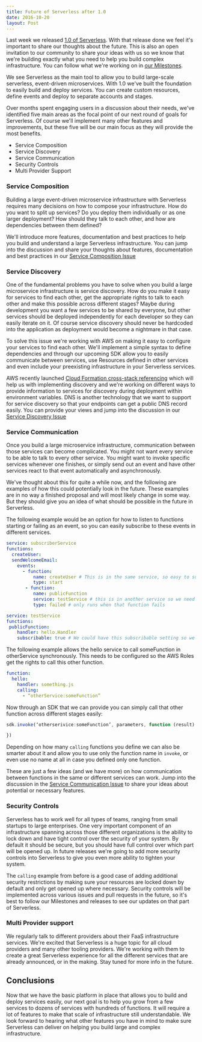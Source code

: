 ```yaml
---
title: Future of Serverless after 1.0
date: 2016-10-20
layout: Post
---
```


Last week we released [1.0 of Serverless](./releasing-serverless-framework-v1-and-fundraising). With that release done we feel it's important to share our thoughts about the future. This is also an open invitation to our community to share your ideas with us so we know that we're building exactly what you need to help you build complex infrastructure. You can follow what we're working on in [our Milestones](https://github.com/serverless/serverless/milestones).

We see Serverless as the main tool to allow you to build large-scale serverless, event-driven microservices. With 1.0 we've built the foundation to easily build and deploy services. You can create custom resources, define events and deploy to separate accounts and stages.

Over months spent engaging users in a discussion about their needs, we've identified five main areas as the focal point of our next round of goals for Serverless. Of course we'll implement many other features and improvements, but these five will be our main focus as they will provide the most benefits.

* Service Composition
* Service Discovery
* Service Communication
* Security Controls
* Multi Provider Support

### Service Composition

Building a large event-driven microservice infrastructure with Serverless requires many decisions on how to compose your infrastructure. How do you want to split up services? Do you deploy them individually or as one larger deployment? How should they talk to each other, and how are dependencies between them defined?

We'll introduce more features, documentation and best practices to help you build and understand a large Serverless infrastructure. You can jump into the discussion and share your thoughts about features, documentation and best practices in our [Service Composition Issue](https://github.com/serverless/serverless/issues/2481)

### Service Discovery
One of the fundamental problems you have to solve when you build a large microservice infrastructure is service discovery. How do you make it easy for services to find each other, get the appropriate rights to talk to each other and make this possible across different stages? Maybe during development you want a few services to be shared by everyone, but other services should be deployed independently for each developer so they can easily iterate on it. Of course service discovery should never be hardcoded into the application as deployment would become a nightmare in that case.

To solve this issue we're working with AWS on making it easy to configure your services to find each other. We'll implement a simple syntax to define dependencies and through our upcoming SDK allow you to easily communicate between services, use Resources defined in other services and even include your preexisting infrastructure in your Serverless services.

AWS recently launched [Cloud Formation cross-stack referencing](http://docs.aws.amazon.com/AWSCloudFormation/latest/UserGuide/walkthrough-crossstackref.html) which will help us with implementing discovery and we're working on different ways to provide information to services for discovery during deployment within environment variables. DNS is another technology that we want to support for service discovery so that your endpoints can get a public DNS record easily. You can provide your views and jump into the discussion in our [Service Discovery Issue](https://github.com/serverless/serverless/issues/2483)

### Service Communication

Once you build a large microservice infrastructure, communication between those services can become complicated. You might not want every service to be able to talk to every other service. You might want to invoke specific services whenever one finishes, or simply send out an event and have other services react to that event automatically and asynchronously.

We've thought about this for quite a while now, and the following are examples of how this could potentially look in the future. These examples are in no way a finished proposal and will most likely change in some way. But they should give you an idea of what should be possible in the future in Serverless.

The following example would be an option for how to listen to functions starting or failing as an event, so you can easily subscribe to these events in different services.

```yaml
service: subscriberService
functions:
  createUser:
  sendWelcomeEmail:
    events:
      - function:
          name: createUser # This is in the same service, so easy to subscribe to
          type: start
       - function:
          name: publicFunction
          service: testService # this is in another service so we need to be explicit about which function in which service
          type: failed # only runs when that function fails
```

```yaml
service: testService
functions:
 publicFunction:
    handler: hello.Handler
    subscribable: true # We could have this subscribable setting so we only create an SNS topic (or whatever the tech behind it that listens is) when this is set to true so other services can subscribe without having to be in the same service.
```

The following example allows the hello service to call someFunction in otherService synchronously. This needs to be configured so the AWS Roles get the rights to call this other function.

```yaml
function:
  hello:
    handler: something.js
    calling:
      - “otherService:someFunction”
```

Now through an SDK that we can provide you can simply call that other function across different stages easily:

```js
sdk.invoke(‘otherserivice:someFunction’, parameters, function (result) {

})
```

Depending on how many `calling` functions you define we can also be smarter about it and allow you to use only the function name in `invoke`, or even use no name at all in case you defined only one function.

These are just a few ideas (and we have more) on how communication between functions in the same or different services can work. Jump into the discussion in the [Service Communication Issue](https://github.com/serverless/serverless/issues/2484) to share your ideas about potential or necessary features.

### Security Controls

Serverless has to work well for all types of teams, ranging from small startups to large enterprises. One very important component of an infrastructure spanning across those different organizations is the ability to lock down and have tight control over the security of your system. By default it should be secure, but you should have full control over which part will be opened up. In future releases we're going to add more security controls into Serverless to give you even more ability to tighten your system.

The `calling` example from before is a good case of adding additional security restrictions by making sure your resources are locked down by default and only get opened up where necessary. Security controls will be implemented across various issues and pull requests in the future, so it's best to follow our Milestones and releases to see our updates on that part of Serverless.

### Multi Provider support

We regularly talk to different providers about their FaaS infrastructure services. We're excited that Serverless is a huge topic for all cloud providers and many other tooling providers. We're working with them to create a great Serverless experience for all the different services that are already announced, or in the making. Stay tuned for more info in the future.

## Conclusions

Now that we have the basic platform in place that allows you to build and deploy services easily, our next goal is to help you grow from a few services to dozens of services with hundreds of functions. It will require a lot of features to make that scale of infrastructure still understandable. We look forward to hearing what other features you have in mind to make sure Serverless can deliver on helping you build large and complex infrastructure.
